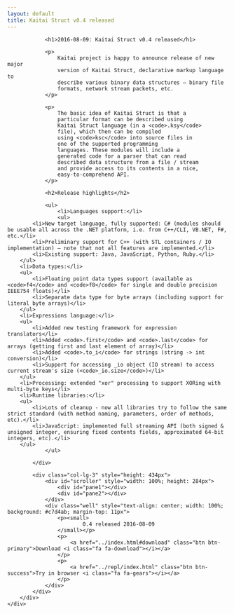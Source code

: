 ```yaml
---
layout: default
title: Kaitai Struct v0.4 released
---
```

<script src="{{ site.baseurl }}/js/scroller.js"></script>
<section class="news">
    <div class="container">
        <div class="row">
            <div class="col-lg-9">

                <h1>2016-08-09: Kaitai Struct v0.4 released</h1>

                <p>
                    Kaitai project is happy to announce release of new major
                    version of Kaitai Struct, declarative markup language to
                    describe various binary data structures — binary file
                    formats, network stream packets, etc.
                </p>

                <p>
                    The basic idea of Kaitai Struct is that a
                    particular format can be described using
                    Kaitai Struct language (in a <code>.ksy</code>
                    file), which then can be compiled
                    using <code>ksc</code> into source files in
                    one of the supported programming
                    languages. These modules will include a
                    generated code for a parser that can read
                    described data structure from a file / stream
                    and provide access to its contents in a nice,
                    easy-to-comprehend API.
                </p>
                
                <h2>Release highlights</h2>
        
                <ul>
                    <li>Languages support:</li>
                    <ul>
            <li>New target language, fully supported: C# (modules should be usable all across the .NET platform, i.e. from C++/CLI, VB.NET, F#, etc.</li>
            <li>Preliminary support for C++ (with STL containers / IO implementation) — note that not all features are implemented.</li>
            <li>Existing support: Java, JavaScript, Python, Ruby.</li>
        </ul>
        <li>Data types:</li>
        <ul>
            <li>Floating point data types support (available as <code>f4</code> and <code>f8</code> for single and double precision IEEE754 floats)</li>
            <li>Separate data type for byte arrays (including support for literal byte arrays)</li>
        </ul>
        <li>Expressions language:</li>
        <ul>
            <li>Added new testing framework for expression translators</li>
            <li>Added <code>.first</code> and <code>.last</code> for arrays (getting first and last element of array)</li>
            <li>Added <code>.to_i</code> for strings (string -> int conversion)</li>
            <li>Support for accessing _io object (IO stream) to access current stream's size (<code>_io.size</code>)</li>
        </ul>
        <li>Processing: extended "xor" processing to support XORing with multi-byte keys</li>
        <li>Runtime libraries:</li>
        <ul>
            <li>Lots of cleanup - now all libraries try to follow the same strict standard (with method naming, parameters, order of methods, etc).</li>
            <li>JavaScript: implemented full streaming API (both signed & unsigned integer, ensuring fixed contents fields, approximated 64-bit integers, etc).</li>
        </ul>
                </ul>
                
            </div>
            
            <div class="col-lg-3" style="height: 434px">
                <div id="scroller" style="width: 100%; height: 284px">
                    <div id="pane1"></div>
                    <div id="pane2"></div>
                </div>
                <div class="well" style="text-align: center; width: 100%; background: #c7d4ab; margin-top: 11px">
                    <p><small>
                            0.4 released 2016-08-09
                    </small></p>
                    <p>
                        <a href="../index.html#download" class="btn btn-primary">Download <i class="fa fa-download"></i></a>
                    </p>
                    <p>
                        <a href="../repl/index.html" class="btn btn-success">Try in browser <i class="fa fa-gears"></i></a>
                    </p>
                </div>
            </div>
        </div>
    </div>
</section>